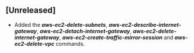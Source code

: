 ## [Unreleased]
* Added the ***aws-ec2-delete-subnets***, ***aws-ec2-describe-internet-gateway***, 
 ***aws-ec2-detach-internet-gateway***, ***aws-ec2-delete-internet-gateway***,
 ***aws-ec2-create-traffic-mirror-session*** and ***aws-ec2-delete-vpc*** commands.